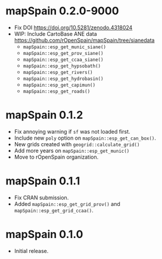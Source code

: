 # mapSpain 0.2.0-9000

* Fix DOI <https://doi.org/10.5281/zenodo.4318024>
* WIP: Include CartoBase ANE data <https://github.com/rOpenSpain/mapSpain/tree/sianedata>
  * `mapSpain::esp_get_munic_siane()`
  * `mapSpain::esp_get_prov_siane()`
  * `mapSpain::esp_get_ccaa_siane()`
  * `mapSpain::esp_get_hypsobath()`
  * `mapSpain::esp_get_rivers()`
  * `mapSpain::esp_get_hydrobasin()`
  * `mapSpain::esp_get_capimun()`
  * `mapSpain::esp_get_roads()`

# mapSpain 0.1.2

* Fix annoying warning if `sf` was not loaded first.
* Include new `poly` option on `mapSpain::esp_get_can_box()`.
* New grids created with `geogrid::calculate_grid()`
* Add more years on `mapSpain::esp_get_munic()`
* Move to rOpenSpain organization.

# mapSpain 0.1.1

* Fix CRAN submission.
* Added `mapSpain::esp_get_grid_prov()` and `mapSpain::esp_get_grid_ccaa()`.



# mapSpain 0.1.0

* Initial release.
